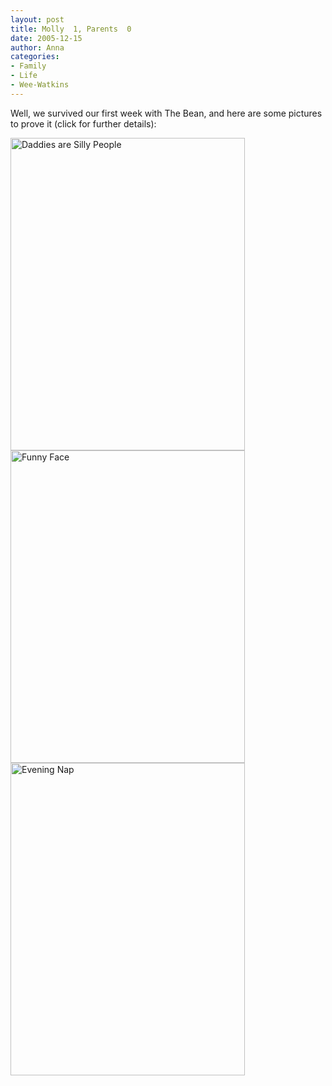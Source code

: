 ```yaml
---
layout: post
title: Molly  1, Parents  0
date: 2005-12-15
author: Anna
categories:
- Family
- Life
- Wee-Watkins
---
```


Well, we survived our first week with The Bean, and here are some pictures to prove it (click for further details):
 
<div class="figure">
<a href="http://newburyportion.com/gallery/show/recent/photo/73850439"><img class="photo" src="http://static.flickr.com/33/73850439_7871031d74.jpg" width="375" height="500" alt="Daddies are Silly People" border="0" /></a>
</div> 

<div class="figure">
<a href="http://newburyportion.com/gallery/show/recent/photo/73850586"><img class="photo" src="http://static.flickr.com/34/73850586_4126d51fb1.jpg" width="375" height="500" alt="Funny Face" border="0" /></a> 
</div>

<div class="figure">
<a href="http://newburyportion.com/gallery/show/recent/photo/73850700"><img class="photo" src="http://static.flickr.com/34/73850700_e8d9586938.jpg" width="375" height="500" alt="Evening Nap" border="0" /></a>
</div>
